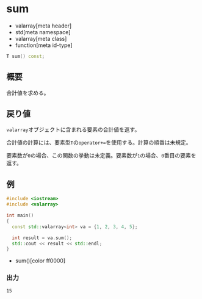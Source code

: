 # sum
* valarray[meta header]
* std[meta namespace]
* valarray[meta class]
* function[meta id-type]

```cpp
T sum() const;
```

## 概要
合計値を求める。


## 戻り値
`valarray`オブジェクトに含まれる要素の合計値を返す。

合計値の計算には、要素型`T`の`operator+=`を使用する。計算の順番は未規定。

要素数が`0`の場合、この関数の挙動は未定義。要素数が`1`の場合、`0`番目の要素を返す。


## 例
```cpp
#include <iostream>
#include <valarray>

int main()
{
  const std::valarray<int> va = {1, 2, 3, 4, 5};

  int result = va.sum();
  std::cout << result << std::endl;
}
```
* sum()[color ff0000]

### 出力
```
15
```


